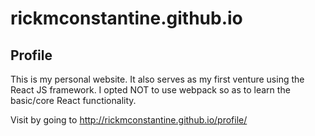 # rickmconstantine.github.io

## Profile

This is my personal website. It also serves as my first venture
using the React JS framework. I opted NOT to use webpack so
as to learn the basic/core React functionality.

Visit by going to http://rickmconstantine.github.io/profile/
